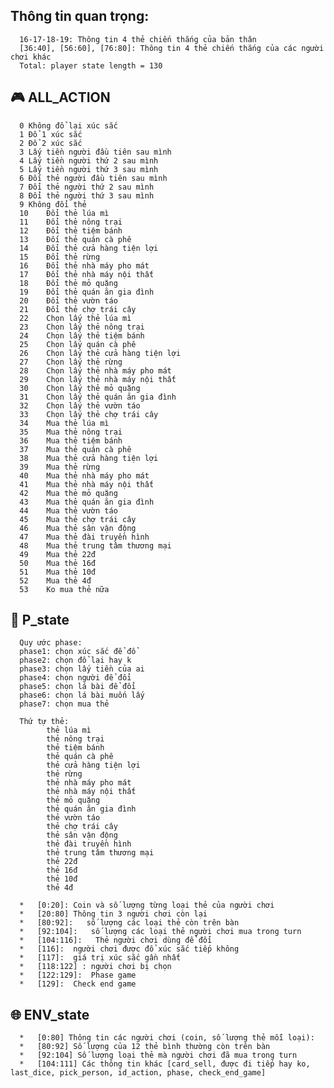 ##   Thông tin quan trọng:
      16-17-18-19: Thông tin 4 thẻ chiến thắng của bản thân
      [36:40], [56:60], [76:80]: Thông tin 4 thẻ chiến thắng của các người chơi khác
      Total: player state length = 130
      
##  :video_game: ALL_ACTION
      0	Không đổ lại xúc sắc
      1	Đổ 1 xúc sắc
      2	Đổ 2 xúc sắc
      3	Lấy tiền người đầu tiên sau mình
      4	Lấy tiền người thứ 2 sau mình
      5	Lấy tiền người thứ 3 sau mình
      6	Đối thẻ người đầu tiên sau mình
      7	Đổi thẻ người thứ 2 sau mình
      8	Đổi thẻ người thứ 3 sau mình
      9	Không đổi thẻ
      10	Đổi thẻ lúa mì
      11	Đổi thẻ nông trại
      12	Đổi thẻ tiệm bánh
      13	Đối thẻ quán cà phê
      14	Đổi thẻ cửa hàng tiện lợi
      15	Đổi thẻ rừng
      16	Đổi thẻ nhà máy pho mát
      17	Đổi thẻ nhà máy nội thất
      18	Đổi thẻ mỏ quặng
      19	Đổi thẻ quán ăn gia đình
      20	Đổi thẻ vườn táo
      21	Đổi thẻ chợ trái cây
      22	Chọn lấy thẻ lúa mì
      23	Chọn lấy thẻ nông trại
      24	Chọn lấy thẻ tiệm bánh
      25	Chọn lấy quán cà phê
      26	Chọn lấy thẻ cửa hàng tiện lợi
      27	Chọn lấy thẻ rừng
      28	Chọn lấy thẻ nhà máy pho mát
      29	Chọn lấy thẻ nhà máy nội thất
      30	Chọn lấy thẻ mỏ quặng
      31	Chọn lấy thẻ quán ăn gia đình
      32	Chọn lấy thẻ vườn táo
      33	Chọn lấy thẻ chợ trái cây
      34	Mua thẻ lúa mì
      35	Mua thẻ nông trại
      36	Mua thẻ tiệm bánh
      37	Mua thẻ quán cà phê
      38	Mua thẻ cửa hàng tiện lợi
      39	Mua thẻ rừng
      40	Mua thẻ nhà máy pho mát
      41	Mua thẻ nhà máy nội thất
      42	Mua thẻ mỏ quặng
      43	Mua thẻ quán ăn gia đình
      44	Mua thẻ vườn táo
      45	Mua thẻ chợ trái cây
      46	Mua thẻ sân vận động
      47	Mua thẻ đài truyền hình
      48	Mua thẻ trung tâm thương mại
      49	Mua thẻ 22đ
      50	Mua thẻ 16đ
      51	Mua thẻ 10đ
      52	Mua thẻ 4đ
      53	Ko mua thẻ nữa

##  :bust_in_silhouette: P_state
      Quy ước phase: 
      phase1: chọn xúc sắc để đổ
      phase2: chọn đổ lại hay k
      phase3: chọn lấy tiền của ai
      phase4: chọn người để đổi
      phase5: chọn lá bài để đổi
      phase6: chọn lá bài muốn lấy
      phase7: chọn mua thẻ

      Thứ tự thẻ:
            thẻ lúa mì
            thẻ nông trại
            thẻ tiệm bánh
            thẻ quán cà phê
            thẻ cửa hàng tiện lợi
            thẻ rừng
            thẻ nhà máy pho mát
            thẻ nhà máy nội thất
            thẻ mỏ quặng
            thẻ quán ăn gia đình
            thẻ vườn táo
            thẻ chợ trái cây
            thẻ sân vận động
            thẻ đài truyền hình
            thẻ trung tâm thương mại
            thẻ 22đ
            thẻ 16đ
            thẻ 10đ
            thẻ 4đ

      *   [0:20]: Coin và số lượng từng loại thẻ của người chơi
      *   [20:80] Thông tin 3 người chơi còn lại
      *   [80:92]:   số lượng các loại thẻ còn trên bàn
      *   [92:104]:   số lượng các loại thẻ người chơi mua trong turn
      *   [104:116]:   Thẻ người chơi dùng để đổi
      *   [116]:  người chơi được đổ xúc sắc tiếp không
      *   [117]:  giá trị xúc sắc gần nhất
      *   [118:122] : người chơi bị chọn
      *   [122:129]:  Phase game
      *   [129]:  Check end game


##  :globe_with_meridians: ENV_state
      *   [0:80] Thông tin các người chơi (coin, số lượng thẻ mỗi loại): 
      *   [80:92] Số lượng của 12 thẻ bình thường còn trên bàn
      *   [92:104] Số lượng loại thẻ mà người chơi đã mua trong turn
      *   [104:111] Các thông tin khác [card_sell, được đi tiếp hay ko, last_dice, pick_person, id_action, phase, check_end_game]
